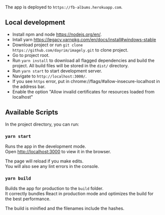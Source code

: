 The app is deployed to `https://fb-albums.herokuapp.com`.

## Local development

- Install npm and node https://nodejs.org/en/.
- Intall yarn https://legacy.yarnpkg.com/en/docs/install#windows-stable
- Download project or run `git clone https://github.com/dayrim/imagely.git` to clone project.
- Go to project root.
- Run `yarn install` to download all flagged dependencies and build the project. All build files will be stored in the `dist/` directory.
- Run `yarn start` to start development server.
- Navigate to `http://localhost:3000/`.
- If you see `https` error, put in chrome://flags/#allow-insecure-localhost in the address bar.
- Enable the option "Allow invalid certificates for resources loaded from localhost"

## Available Scripts

In the project directory, you can run:

### `yarn start`

Runs the app in the development mode.<br />
Open [http://localhost:3000](http://localhost:3000) to view it in the browser.

The page will reload if you make edits.<br />
You will also see any lint errors in the console.

### `yarn build`

Builds the app for production to the `build` folder.<br />
It correctly bundles React in production mode and optimizes the build for the best performance.

The build is minified and the filenames include the hashes.<br />
